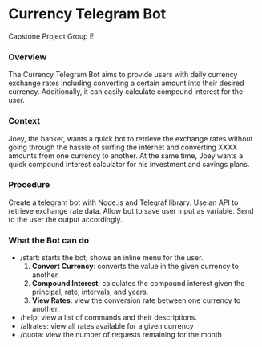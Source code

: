 # Currency Telegram Bot
 Capstone Project Group E

### Overview
The Currency Telegram Bot aims to provide users with daily currency exchange rates including converting a certain amount into their desired currency. Additionally, it can easily calculate compound interest for the user. 
### Context
Joey, the banker, wants a quick bot to retrieve the exchange rates without going through the hassle of surfing the internet and converting XXXX amounts from one currency to another. At the same time, Joey wants a quick compound interest calculator for his investment and savings plans.
### Procedure
Create a telegram bot with Node.js and Telegraf library.
Use an API to retrieve exchange rate data.
Allow bot to save user input as variable.
Send to the user the output accordingly.
### What the Bot can do
- /start: starts the bot; shows an inline menu for the user.
  1. __Convert Currency__: converts the value in the given currency to another.
  2. __Compound Interest__: calculates the compound interest given the principal, rate, intervals, and years.
  3. __View Rates__: view the conversion rate between one currency to another.
- /help: view a list of commands and their descriptions.
- /allrates: view all rates available for a given currency 
- /quota: view the number of requests remaining for the month
